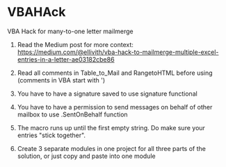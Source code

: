 # VBAHAck
VBA Hack for many-to-one letter mailmerge


1. Read the Medium post for more context: https://medium.com/@ellivith/vba-hack-to-mailmerge-multiple-excel-entries-in-a-letter-ae03182cbe86

2. Read all comments in Table_to_Mail and RangetoHTML before using (comments in VBA start with ')

3. You have to have a signature saved to use signature functional

4. You have to have a permission to send messages on behalf of other mailbox to use .SentOnBehalf function

5. The macro runs up until the first empty string. Do make sure your entries "stick together".

6. Create 3 separate modules in one project for all three parts of the solution, or just copy and paste into one module

